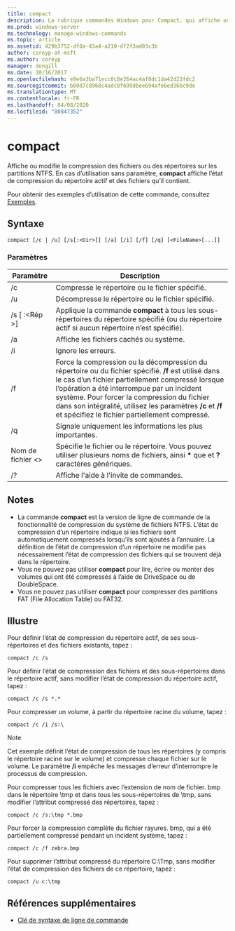```yaml
---
title: compact
description: La rubrique commandes Windows pour Compact, qui affiche ou modifie la compression des fichiers ou des répertoires sur les partitions NTFS.
ms.prod: windows-server
ms.technology: manage-windows-commands
ms.topic: article
ms.assetid: 429b3752-df0a-43a4-a210-df2f3ad03c3b
author: coreyp-at-msft
ms.author: coreyp
manager: dongill
ms.date: 10/16/2017
ms.openlocfilehash: e9e6a3ba71ecc0c8e264ac4af8dc1da42d23fdc2
ms.sourcegitcommit: b00d7c8968c4adc8f699dbee694afe6ed36bc9de
ms.translationtype: MT
ms.contentlocale: fr-FR
ms.lasthandoff: 04/08/2020
ms.locfileid: "80847352"
---
```

# <a name="compact"></a>compact

Affiche ou modifie la compression des fichiers ou des répertoires sur les partitions NTFS. En cas d’utilisation sans paramètre, **compact** affiche l’état de compression du répertoire actif et des fichiers qu’il contient.

Pour obtenir des exemples d’utilisation de cette commande, consultez [Exemples](#BKMK_examples).

## <a name="syntax"></a>Syntaxe

```
compact [/c | /u] [/s[:<Dir>]] [/a] [/i] [/f] [/q] [<FileName>[...]]
```

### <a name="parameters"></a>Paramètres

|Paramètre|Description|
|---------|-----------|
|/c|Compresse le répertoire ou le fichier spécifié.|
|/u|Décompresse le répertoire ou le fichier spécifié.|
|/s [ :\<Rép >]|Applique la commande **compact** à tous les sous-répertoires du répertoire spécifié (ou du répertoire actif si aucun répertoire n’est spécifié).|
|/a|Affiche les fichiers cachés ou système.|
|/i|Ignore les erreurs.|
|/f|Force la compression ou la décompression du répertoire ou du fichier spécifié. **/f** est utilisé dans le cas d’un fichier partiellement compressé lorsque l’opération a été interrompue par un incident système. Pour forcer la compression du fichier dans son intégralité, utilisez les paramètres **/c** et **/f** et spécifiez le fichier partiellement compressé.|
|/q|Signale uniquement les informations les plus importantes.|
|Nom de fichier \<>|Spécifie le fichier ou le répertoire. Vous pouvez utiliser plusieurs noms de fichiers, ainsi **&#42;** que et **?** caractères génériques.|
|/?|Affiche l'aide à l'invite de commandes.|

## <a name="remarks"></a>Notes

-   La commande **compact** est la version de ligne de commande de la fonctionnalité de compression du système de fichiers NTFS. L’état de compression d’un répertoire indique si les fichiers sont automatiquement compressés lorsqu’ils sont ajoutés à l’annuaire. La définition de l’état de compression d’un répertoire ne modifie pas nécessairement l’état de compression des fichiers qui se trouvent déjà dans le répertoire.
-   Vous ne pouvez pas utiliser **compact** pour lire, écrire ou monter des volumes qui ont été compressés à l’aide de DriveSpace ou de DoubleSpace.
-   Vous ne pouvez pas utiliser **compact** pour compresser des partitions FAT (File Allocation Table) ou FAT32.

## <a name="examples"></a><a name=BKMK_examples></a>Illustre

Pour définir l’état de compression du répertoire actif, de ses sous-répertoires et des fichiers existants, tapez :
```
compact /c /s 
```
Pour définir l’état de compression des fichiers et des sous-répertoires dans le répertoire actif, sans modifier l’état de compression du répertoire actif, tapez :
```
compact /c /s *.*
```
Pour compresser un volume, à partir du répertoire racine du volume, tapez :
```
compact /c /i /s:\
```

> [!NOTE]
> Cet exemple définit l’état de compression de tous les répertoires (y compris le répertoire racine sur le volume) et compresse chaque fichier sur le volume. Le paramètre **/i** empêche les messages d’erreur d’interrompre le processus de compression.

Pour compresser tous les fichiers avec l’extension de nom de fichier. bmp dans le répertoire \tmp et dans tous les sous-répertoires de \tmp, sans modifier l’attribut compressé des répertoires, tapez :
```
compact /c /s:\tmp *.bmp
```
Pour forcer la compression complète du fichier rayures. bmp, qui a été partiellement compressé pendant un incident système, tapez :
```
compact /c /f zebra.bmp
```
Pour supprimer l’attribut compressé du répertoire C:\Tmp, sans modifier l’état de compression des fichiers de ce répertoire, tapez :
```
compact /u c:\tmp
```

## <a name="additional-references"></a>Références supplémentaires

- [Clé de syntaxe de ligne de commande](command-line-syntax-key.md)